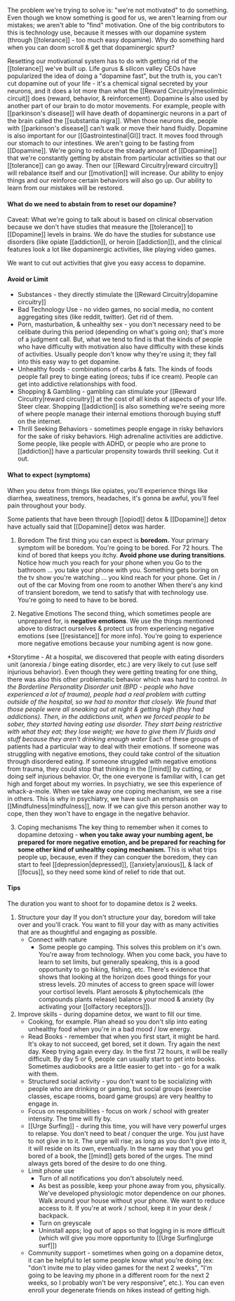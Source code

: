 The problem we're trying to solve is: "we're not motivated" to do something. Even though we know something is good for us, we aren't learning from our mistakes; we aren't able to "find" motivation.
	One of the big contributors to this is technology use, because it messes with our dopamine system (through [[tolerance]] - too much easy dopamine). Why do something hard when you can doom scroll & get that dopaminergic spurt?

Resetting our motivational system has to do with getting rid of the [[tolerance]] we've built up. Life gurus & silicon valley CEOs have popularized the idea of doing a "dopamine fast", but the truth is, you can't cut dopamine out of your life - it's a chemical signal secreted by your neurons, and it does a lot more than what the [[Reward Circuitry|mesolimbic circuit]] does (reward, behavior, & reinforcement).
	Dopamine is also used by another part of our brain to do motor movements. For example, people with [[parkinson's disease]] will have death of dopaminergic neurons in a part of the brain called the [[substantia nigra]]. When those neurons die, people with [[parkinson's disease]] can't walk or move their hand fluidly.
	Dopamine is also important for our [[Gastrointestinal|GI]] tract. It moves food through our stomach to our intestines.
We aren't going to be fasting from [[Dopamine]]. We're going to reduce the steady amount of [[Dopamine]] that we're constantly getting by abstain from particular activities so that our [[tolerance]] can go away. Then our [[Reward Circuitry|reward circuitry]] will rebalance itself and our [[motivation]] will increase. Our ability to enjoy things and our reinforce certain behaviors will also go up. Our ability to learn from our mistakes will be restored.

#### What do we need to abstain from to reset our dopamine?
Caveat: What we're going to talk about is based on clinical observation because we don't have studies that measure the [[tolerance]] to [[Dopamine]] levels in brains. We do have the studies for substance use disorders (like opiate [[addiction]], or heroin [[addiction]]), and the clinical features look a lot like dopaminergic activities, like playing video games.

We want to cut out activities that give you easy access to dopamine.
#### Avoid or Limit
- Substances - they directly stimulate the [[Reward Circuitry|dopamine circuitry]]
- Bad Technology Use - no video games, no social media, no content aggregating sites (like reddit, twitter). Get rid of them.
- Porn, masturbation, & unhealthy sex - you don't necessary need to be celibate during this period (depending on what's going on); that's more of a judgment call. But, what we tend to find is that the kinds of people who have difficulty with motivation also have difficulty with these kinds of activities. Usually people don't know why they're using it; they fall into this easy way to get dopamine.
- Unhealthy foods - combinations of carbs & fats. The kinds of foods people fall prey to binge eating (oreos; tubs if ice cream). People can get into addictive relationships with food.
- Shopping & Gambling - gambling can stimulate your [[Reward Circuitry|reward circuitry]] at the cost of all kinds of aspects of your life. Steer clear. Shopping [[addiction]] is also something we're seeing more of where people manage their internal emotions thorough buying stuff on the internet.
- Thrill Seeking Behaviors - sometimes people engage in risky behaviors for the sake of risky behaviors. High adrenaline activities are addictive. Some people, like people with ADHD, or people who are prone to [[addiction]] have a particular propensity towards thrill seeking. Cut it out.

#### What to expect (symptoms)
When you detox from things like opiates, you'll experience things like diarrhea, sweatiness, tremors, headaches, it's gonna be awful, you'll feel pain throughout your body.

Some patients that have been through [[opiod]] detox & [[Dopamine]] detox have actually said that [[Dopamine]] detox was harder.

1) Boredom
The first thing you can expect is **boredom.** Your primary symptom will be boredom. You're going to be bored. For 72 hours. The kind of bored that keeps you itchy. 
	**Avoid phone use during transitions**. Notice how much you reach for your phone when you
		Go to the bathroom ... you take your phone with you.
		Something gets boring on the tv show you're watching ... you kind reach for your phone.
		Get in / out of the car
		Moving from one room to another
When there's any kind of transient boredom, we tend to satisfy that with technology use. You're going to need to have to be bored.

2) Negative Emotions
The second thing, which sometimes people are unprepared for, is **negative emotions**. We use the things mentioned above to distract ourselves & protect us from experiencing negative emotions (see [[resistance]] for more info). You're going to experience more negative emotions because your numbing agent is now gone.

*Storytime - 
	At a hospital, we discovered that people with eating disorders unit (anorexia / binge eating disorder, etc.) are very likely to cut (use self injurious behavior). Even though they were getting treating for one thing, there was also this other problematic behavior which was hard to control.
	*In the Borderline Personality Disorder unit (BPD - people who have experienced a lot of trauma), people had a real problem with cutting outside of the hospital, so we had to monitor that closely. We found that those people were all sneaking out at night & getting high (they had addictions).*
	*Then, in the addictions unit, when we forced people to be sober, they started having eating use disorder. They start being restrictive with what they eat; they lose weight; we have to give them IV fluids and stuff because they aren't drinking enough water*
Each of these groups of patients had a particular way to deal with their emotions. If someone was struggling with negative emotions, they could take control of the situation through disordered eating. If someone struggled with negative emotions from trauma, they could stop that thinking in the [[mind]] by cutting, or doing self injurious behavior. Or, the one everyone is familiar with, I can get high and forget about my worries. In psychiatry, we see this experience of whack-a-mole. When we take away one coping mechanism, we see a rise in others. This is why in psychiatry, we have such an emphasis on [[Mindfulness|mindfulness]], now. If we can give this person another way to cope, then they won't have to engage in the negative behavior.

3) Coping mechanisms
The key thing to remember when it comes to dopamine detoxing - **when you take away your numbing agent, be prepared for more negative emotion, and be prepared for reaching for some other kind of unhealthy coping mechanism.** This is what trips people up, because, even if they can conquer the boredom, they can start to feel [[depression|depressed]], [[anxiety|anxious]], & lack of [[focus]], so they need some kind of relief to ride that out.

#### Tips
The duration you want to shoot for to dopamine detox is 2 weeks.

1) Structure your day
	If you don't structure your day, boredom will take over and you'll crack. You want to fill your day with as many activities that are as thoughtful and engaging as possible.
	- Connect with nature
		- Some people go camping. This solves this problem on it's own. You're away from technology. When you come back, you have to learn to set limits, but generally speaking, this is a good opportunity to go hiking, fishing, etc. There's evidence that shows that looking at the horizon does good things for your stress levels. 20 minutes of access to green space will lower your cortisol levels. Plant aerosols & phytochemicals (the compounds plants release) balance your mood & anxiety (by activating your [[olfactory receptors]]).
2) Improve skills - during dopamine detox, we want to fill our time.
	- Cooking, for example. Plan ahead so you don't slip into eating unhealthy food when you're in a bad mood / low energy.
	- Read Books - remember that when you first start, it might be hard. It's okay to not succeed, get bored, set it down. Try again the next day. Keep trying again every day. In the first 72 hours, it will be really difficult. By day 5 or 6, people can usually start to get into books. Sometimes audiobooks are a little easier to get into - go for a walk with them.
	- Structured social activity - you don't want to be socializing with people who are drinking or gaming, but social groups (exercise classes, escape rooms, board game groups) are very healthy to engage in.
	- Focus on responsibilities - focus on work / school with greater intensity. The time will fly by.
	- [[Urge Surfing]] - during this time, you will have very powerful urges to relapse. You don't need to beat / conquer the urge. You just have to not give in to it. The urge will rise; as long as you don't give into it, it will reside on its own, eventually. In the same way that you get bored of a book, the [[mind]] gets bored of the urges. The mind always gets bored of the desire to do one thing.
	- Limit phone use
		- Turn of all notifications you don't absolutely need.
		- As best as possible, keep your phone away from you, physically. We've developed physiologic motor dependence on our phones. Walk around your house without your phone. We want to reduce access to it. If you're at work / school, keep it in your desk / backpack.
		- Turn on greyscale
		- Uninstall apps; log out of apps so that logging in is more difficult (which will give you more opportunity to [[Urge Surfing|urge surf]])
	- Community support - sometimes when going on a dopamine detox, it can be helpful to let some people know what you're doing (ex: "don't invite me to play video games for the next 2 weeks", "I'm going to be leaving my phone in a different room for the next 2 weeks, so I probably won't be very responsive", etc.). You can even enroll your degenerate friends on hikes instead of getting high.
